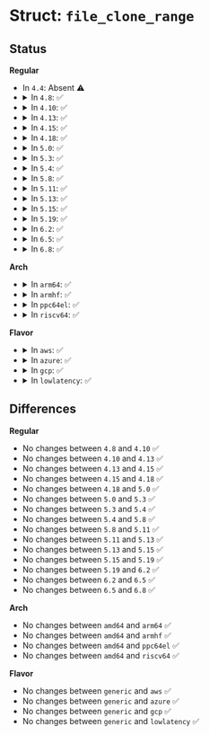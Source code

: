 # Struct: <code>file_clone_range</code>

## Status
<b>Regular</b>
<ul>
<li>
In <code>4.4</code>: Absent ⚠️
</li>
<li>
<details>
<summary>In <code>4.8</code>: ✅</summary>

```c
struct file_clone_range {
    __s64 src_fd;
    __u64 src_offset;
    __u64 src_length;
    __u64 dest_offset;
};
```
</details>
</li>
<li>
<details>
<summary>In <code>4.10</code>: ✅</summary>

```c
struct file_clone_range {
    __s64 src_fd;
    __u64 src_offset;
    __u64 src_length;
    __u64 dest_offset;
};
```
</details>
</li>
<li>
<details>
<summary>In <code>4.13</code>: ✅</summary>

```c
struct file_clone_range {
    __s64 src_fd;
    __u64 src_offset;
    __u64 src_length;
    __u64 dest_offset;
};
```
</details>
</li>
<li>
<details>
<summary>In <code>4.15</code>: ✅</summary>

```c
struct file_clone_range {
    __s64 src_fd;
    __u64 src_offset;
    __u64 src_length;
    __u64 dest_offset;
};
```
</details>
</li>
<li>
<details>
<summary>In <code>4.18</code>: ✅</summary>

```c
struct file_clone_range {
    __s64 src_fd;
    __u64 src_offset;
    __u64 src_length;
    __u64 dest_offset;
};
```
</details>
</li>
<li>
<details>
<summary>In <code>5.0</code>: ✅</summary>

```c
struct file_clone_range {
    __s64 src_fd;
    __u64 src_offset;
    __u64 src_length;
    __u64 dest_offset;
};
```
</details>
</li>
<li>
<details>
<summary>In <code>5.3</code>: ✅</summary>

```c
struct file_clone_range {
    __s64 src_fd;
    __u64 src_offset;
    __u64 src_length;
    __u64 dest_offset;
};
```
</details>
</li>
<li>
<details>
<summary>In <code>5.4</code>: ✅</summary>

```c
struct file_clone_range {
    __s64 src_fd;
    __u64 src_offset;
    __u64 src_length;
    __u64 dest_offset;
};
```
</details>
</li>
<li>
<details>
<summary>In <code>5.8</code>: ✅</summary>

```c
struct file_clone_range {
    __s64 src_fd;
    __u64 src_offset;
    __u64 src_length;
    __u64 dest_offset;
};
```
</details>
</li>
<li>
<details>
<summary>In <code>5.11</code>: ✅</summary>

```c
struct file_clone_range {
    __s64 src_fd;
    __u64 src_offset;
    __u64 src_length;
    __u64 dest_offset;
};
```
</details>
</li>
<li>
<details>
<summary>In <code>5.13</code>: ✅</summary>

```c
struct file_clone_range {
    __s64 src_fd;
    __u64 src_offset;
    __u64 src_length;
    __u64 dest_offset;
};
```
</details>
</li>
<li>
<details>
<summary>In <code>5.15</code>: ✅</summary>

```c
struct file_clone_range {
    __s64 src_fd;
    __u64 src_offset;
    __u64 src_length;
    __u64 dest_offset;
};
```
</details>
</li>
<li>
<details>
<summary>In <code>5.19</code>: ✅</summary>

```c
struct file_clone_range {
    __s64 src_fd;
    __u64 src_offset;
    __u64 src_length;
    __u64 dest_offset;
};
```
</details>
</li>
<li>
<details>
<summary>In <code>6.2</code>: ✅</summary>

```c
struct file_clone_range {
    __s64 src_fd;
    __u64 src_offset;
    __u64 src_length;
    __u64 dest_offset;
};
```
</details>
</li>
<li>
<details>
<summary>In <code>6.5</code>: ✅</summary>

```c
struct file_clone_range {
    __s64 src_fd;
    __u64 src_offset;
    __u64 src_length;
    __u64 dest_offset;
};
```
</details>
</li>
<li>
<details>
<summary>In <code>6.8</code>: ✅</summary>

```c
struct file_clone_range {
    __s64 src_fd;
    __u64 src_offset;
    __u64 src_length;
    __u64 dest_offset;
};
```
</details>
</li>
</ul>
<b>Arch</b>
<ul>
<li>
<details>
<summary>In <code>arm64</code>: ✅</summary>

```c
struct file_clone_range {
    __s64 src_fd;
    __u64 src_offset;
    __u64 src_length;
    __u64 dest_offset;
};
```
</details>
</li>
<li>
<details>
<summary>In <code>armhf</code>: ✅</summary>

```c
struct file_clone_range {
    __s64 src_fd;
    __u64 src_offset;
    __u64 src_length;
    __u64 dest_offset;
};
```
</details>
</li>
<li>
<details>
<summary>In <code>ppc64el</code>: ✅</summary>

```c
struct file_clone_range {
    __s64 src_fd;
    __u64 src_offset;
    __u64 src_length;
    __u64 dest_offset;
};
```
</details>
</li>
<li>
<details>
<summary>In <code>riscv64</code>: ✅</summary>

```c
struct file_clone_range {
    __s64 src_fd;
    __u64 src_offset;
    __u64 src_length;
    __u64 dest_offset;
};
```
</details>
</li>
</ul>
<b>Flavor</b>
<ul>
<li>
<details>
<summary>In <code>aws</code>: ✅</summary>

```c
struct file_clone_range {
    __s64 src_fd;
    __u64 src_offset;
    __u64 src_length;
    __u64 dest_offset;
};
```
</details>
</li>
<li>
<details>
<summary>In <code>azure</code>: ✅</summary>

```c
struct file_clone_range {
    __s64 src_fd;
    __u64 src_offset;
    __u64 src_length;
    __u64 dest_offset;
};
```
</details>
</li>
<li>
<details>
<summary>In <code>gcp</code>: ✅</summary>

```c
struct file_clone_range {
    __s64 src_fd;
    __u64 src_offset;
    __u64 src_length;
    __u64 dest_offset;
};
```
</details>
</li>
<li>
<details>
<summary>In <code>lowlatency</code>: ✅</summary>

```c
struct file_clone_range {
    __s64 src_fd;
    __u64 src_offset;
    __u64 src_length;
    __u64 dest_offset;
};
```
</details>
</li>
</ul>

## Differences
<b>Regular</b>
<ul>
<li>
No changes between <code>4.8</code> and <code>4.10</code> ✅
</li>
<li>
No changes between <code>4.10</code> and <code>4.13</code> ✅
</li>
<li>
No changes between <code>4.13</code> and <code>4.15</code> ✅
</li>
<li>
No changes between <code>4.15</code> and <code>4.18</code> ✅
</li>
<li>
No changes between <code>4.18</code> and <code>5.0</code> ✅
</li>
<li>
No changes between <code>5.0</code> and <code>5.3</code> ✅
</li>
<li>
No changes between <code>5.3</code> and <code>5.4</code> ✅
</li>
<li>
No changes between <code>5.4</code> and <code>5.8</code> ✅
</li>
<li>
No changes between <code>5.8</code> and <code>5.11</code> ✅
</li>
<li>
No changes between <code>5.11</code> and <code>5.13</code> ✅
</li>
<li>
No changes between <code>5.13</code> and <code>5.15</code> ✅
</li>
<li>
No changes between <code>5.15</code> and <code>5.19</code> ✅
</li>
<li>
No changes between <code>5.19</code> and <code>6.2</code> ✅
</li>
<li>
No changes between <code>6.2</code> and <code>6.5</code> ✅
</li>
<li>
No changes between <code>6.5</code> and <code>6.8</code> ✅
</li>
</ul>
<b>Arch</b>
<ul>
<li>
No changes between <code>amd64</code> and <code>arm64</code> ✅
</li>
<li>
No changes between <code>amd64</code> and <code>armhf</code> ✅
</li>
<li>
No changes between <code>amd64</code> and <code>ppc64el</code> ✅
</li>
<li>
No changes between <code>amd64</code> and <code>riscv64</code> ✅
</li>
</ul>
<b>Flavor</b>
<ul>
<li>
No changes between <code>generic</code> and <code>aws</code> ✅
</li>
<li>
No changes between <code>generic</code> and <code>azure</code> ✅
</li>
<li>
No changes between <code>generic</code> and <code>gcp</code> ✅
</li>
<li>
No changes between <code>generic</code> and <code>lowlatency</code> ✅
</li>
</ul>
